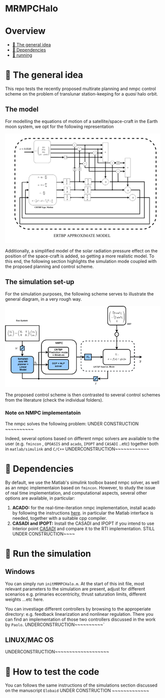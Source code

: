 # MRMPCHalo

# Overview
 - [:orange_book: The general idea](#orange_book-some-theory-behind-the-code)
 - [:page_facing_up: Dependencies](#page_facing_up-dependencies)
 - [:running: running](#running-How-to-test-the-code)

# :orange_book: The general idea
This repo tests the recently proposed multirate planning and nmpc control scheme on the problem of translunar station-keeping for a _quasi_ halo 
orbit.

## The model

For modelling the equations of motion of a satellite/space-craft in the Earth moon system, we opt for the following representation

![model](https://github.com/mebbaid/MRMPCHalo/blob/main/MR%20MPC%20simulink%20implm/image/the_model-1.png)




Additionally, a simplified model of the solar radiation pressure effect on the position of the space-craft is added, so getting a more realistic model. To this end, the
following section highlights the simulation mode coupled with the proposed planning and control scheme.

## The simulation set-up

For the simulation purposes, the following scheme serves to illustrate the general diagram, in a very rough way.

![simulation](https://github.com/mebbaid/MRMPCHalo/blob/main/MR%20MPC%20simulink%20implm/image/simulation_scheme.png)


The proposed control scheme is then contrasted to several control schemes from the literature (check the individual folders).


### Note on NMPC implementatoin

The nmpc solves the following problem:
UNDER CONSTRUCTION ~~~~~~~~~~

Indeed, several options based on different nmpc solvers are available to the user (e.g. ```fmincon``` , ```QPOASIS``` and ```acado```, ```IPOPT``` and ```CASADI``` ..etc) together both in ```matlab/simulink``` and ```C/C++``` UNDERCONSTRUCTION~~~~~~~~~~~~



# :page_facing_up: Dependencies

By default, we use the Matlab's simulink toolbox based nmpc solver, as well as an nmpc implementaion based on ```fmincon```. However, to study the issue of real time implementation,
and computational aspects, several other options are available, in particular:

1. **ACADO:** for the real-time-iteration nmpc implementation, install acado by following the instructions [here](https://github.com/acado/acado).
in particular the Matlab interface is needed, together with a suitable cpp compiler.
2. **CASADI and IPOPT:** Install the CASADI and IPOPT if you intend to use Interior point 
[CASADI](https://github.com/casadi/casadi/wiki/InstallationInstructions) and compare it to the RTI implementation. STILL UNDER CONSTRUCTION~~~~


# :hammer: Run the simulation
## Windows

You can simply run ```initMRMPCHalo.m```. At the start of this init file, most relevant parameters to the simulation are present, adjust for different
scenarios e.g. primaries eccentricity, thrust saturation limits, different weights ...etc here. 

You can investiage different controllers by browsing to the approperiate directory: e.g. feedback linearization and nonlinear regulation. There you can find an implementation
of those two controllers discussed in the work by ```Paolo```.  UNDERCONSTRUCTION~~~~~~~~~~`


## LINUX/MAC OS

UNDERCONSTRUCTION~~~~~~~~~~~~~~~~~~~


# :running: How to test the code
You can follows the same instructions of the simulations section discussed on the manuscript ```Elobaid```  UNDER CONSTRUCTION ~~~~~~~~~~~~~

